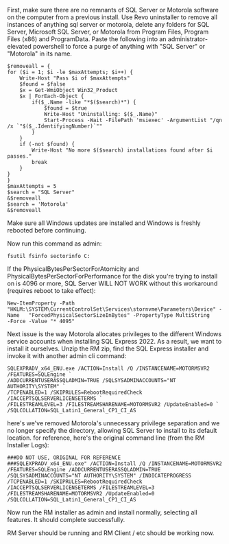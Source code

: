 First, make sure there are no remnants of SQL Server or Motorola software on the computer from a previous install. Use Revo uninstaller to remove all instances of 
anything sql server or motorola, delete any folders for SQL Server, Microsoft SQL Server, or Motorola from Program Files, Program Files (x86) and ProgramData. 
Paste the following into an administrator-elevated powershell to force a purge of anything with "SQL Server" or "Motorola" in its name.

```
$removeall = {
for ($i = 1; $i -le $maxAttempts; $i++) {
    Write-Host "Pass $i of $maxAttempts"
    $found = $false
    $x = Get-WmiObject Win32_Product
    $x | ForEach-Object { 
        if($_.Name -like "*$($search)*") {
            $found = $true
            Write-Host "Uninstalling: $($_.Name)"
            Start-Process -Wait -FilePath 'msiexec' -ArgumentList "/qn /x `"$($_.IdentifyingNumber)`""
        }
    }
    if (-not $found) {
        Write-Host "No more $($search) installations found after $i passes."
        break
    }
}
}
$maxAttempts = 5
$search = "SQL Server"
&$removeall
$search = 'Motorola'
&$removeall
```

Make sure all Windows updates are installed and Windows is freshly rebooted before continuing. 

Now run this command as admin:
```
fsutil fsinfo sectorinfo C:
```

If the  PhysicalBytesPerSectorForAtomicity and PhysicalBytesPerSectorForPerformance for the disk you're trying to install on is 4096 or more, SQL Server WILL NOT
WORK without this workaround (requires reboot to take effect):

```
New-ItemProperty -Path "HKLM:\SYSTEM\CurrentControlSet\Services\stornvme\Parameters\Device" -Name   "ForcedPhysicalSectorSizeInBytes" -PropertyType MultiString        -Force -Value "* 4095"
```

Next issue is the way Motorola allocates privileges to the different Windows service accounts when installing SQL Express 2022. As a result, we want to install it
ourselves. Unzip the RM zip, find the SQL Express installer and invoke it with another admin cli command:

```
SQLEXPRADV_x64_ENU.exe /ACTION=Install /Q /INSTANCENAME=MOTORMSVR2 /FEATURES=SQLEngine `
/ADDCURRENTUSERASSQLADMIN=TRUE /SQLSYSADMINACCOUNTS="NT AUTHORITY\SYSTEM" `
/TCPENABLED=1 /SKIPRULES=RebootRequiredCheck /IACCEPTSQLSERVERLICENSETERMS `
/FILESTREAMLEVEL=3 /FILESTREAMSHARENAME=MOTORMSVR2 /UpdateEnabled=0 `
/SQLCOLLATION=SQL_Latin1_General_CP1_CI_AS
```

here's we've removed Motorola's unnecessary privilege separation and we no longer specify the directory, allowing SQL Server to install to its default location. for
reference, here's the original command line (from the RM Installer Logs):

```
###DO NOT USE, ORIGINAL FOR REFERENCE
###SQLEXPRADV_x64_ENU.exe" /ACTION=Install /Q /INSTANCENAME=MOTORMSVR2 /FEATURES=SQLEngine /ADDCURRENTUSERASSQLADMIN=TRUE /SQLSYSADMINACCOUNTS="NT AUTHORITY\SYSTEM" /INDICATEPROGRESS /TCPENABLED=1 /SKIPRULES=RebootRequiredCheck /IACCEPTSQLSERVERLICENSETERMS /FILESTREAMLEVEL=3 /FILESTREAMSHARENAME=MOTORMSVR2 /UpdateEnabled=0 /SQLCOLLATION=SQL_Latin1_General_CP1_CI_AS
```

Now run the RM installer as admin and install normally, selecting all features. It should complete successfully. 

RM Server should be running and RM Client / etc should be working now. 

